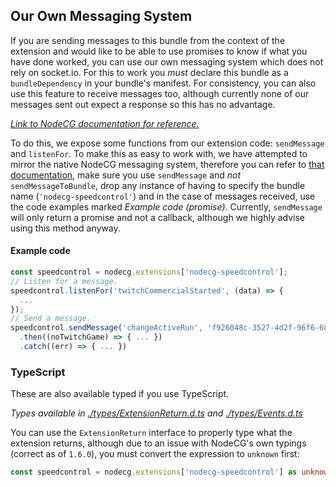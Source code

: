 ## Our Own Messaging System

If you are sending messages to this bundle from the context of the extension and would like to be able to use promises to know if what you have done worked, you can use our own messaging system which does not rely on socket.io. For this to work you *must* declare this bundle as a `bundleDependency` in your bundle's manifest. For consistency, you can also use this feature to receive messages too, although currently none of our messages sent out expect a response so this has no advantage.

*[Link to NodeCG documentation for reference.](https://www.nodecg.dev/docs/concepts-and-terminology/#extensions)*

To do this, we expose some functions from our extension code: `sendMessage` and `listenFor`. To make this as easy to work with, we have attempted to mirror the native NodeCG messaging system, therefore you can refer to [that documentation](./NodeCG-Messages.md), make sure you use `sendMessage` and *not* `sendMessageToBundle`, drop any instance of having to specify the bundle name (`'nodecg-speedcontrol'`) and in the case of messages received, use the code examples marked *Example code (promise)*. Currently, `sendMessage` will only return a promise and not a callback, although we highly advise using this method anyway.

#### Example code
```javascript
const speedcontrol = nodecg.extensions['nodecg-speedcontrol'];
// Listen for a message.
speedcontrol.listenFor('twitchCommercialStarted', (data) => {
  ...
});
// Send a message.
speedcontrol.sendMessage('changeActiveRun', 'f926048c-3527-4d2f-96f6-680b81bf06e6')
  .then((noTwitchGame) => { ... })
  .catch((err) => { ... })
```

### TypeScript

These are also available typed if you use TypeScript.

*Types available in [./types/ExtensionReturn.d.ts](../../types/ExtensionReturn.d.ts) and [./types/Events.d.ts](../../types/Events.d.ts)*

You can use the `ExtensionReturn` interface to properly type what the extension returns, although due to an issue with NodeCG's own typings (correct as of `1.6.0`), you must convert the expression to `unknown` first:
```typescript
const speedcontrol = nodecg.extensions['nodecg-speedcontrol'] as unknown as ExtensionReturn;
```
